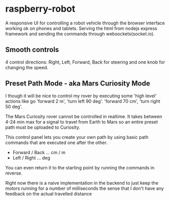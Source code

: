 raspberry-robot
===============

A responsive UI for controlling a robot vehicle through the browser interface working ok on phones and tablets.
Serving the html from nodejs express framework and sending the commands through websockets(socket.io).


Smooth controls
---------------
4 control directions: Right, Left, Forward, Back for steering and one knob for changing the speed.



Preset Path Mode - aka Mars Curiosity Mode
-------------------

I though it will be nice to control my rover by executing some 'high level' actions like go 'forward 2 m', 'turn left 90 deg'.
'forward 70 cm', 'turn right 50 deg'.

The Mars Curiosity rover cannot be controlled in realtime. It takes between 4-24 min max for a signal to travel from
Earth to Mars so an entire preset path must be uploaded to Curiosity.



This control panel lets you create your own path by using basic path commands that are executed one after the other.

- Forward / Back  ...  cm / m
- Left / Right    ...  deg

You can even return it to the starting point by running the commands in reverse.


Right now there is a naive implementation in the backend to just keep the motors running for a number of milliseconds
the sense that I don't have any feedback on the actual travelled distance